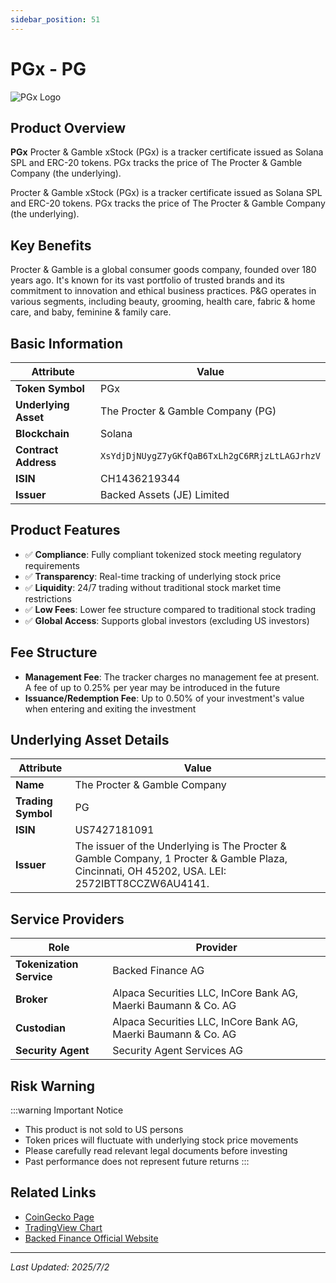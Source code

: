 ```yaml
---
sidebar_position: 51
---
```


# PGx - PG

![PGx Logo](/img/tokens/pgx.svg)

## Product Overview

**PGx** Procter & Gamble xStock (PGx) is a tracker certificate issued as Solana SPL and ERC-20 tokens. PGx tracks the price of The Procter & Gamble Company (the underlying).

Procter & Gamble xStock (PGx) is a tracker certificate issued as Solana SPL and ERC-20 tokens. PGx tracks the price of The Procter & Gamble Company (the underlying).

## Key Benefits

Procter & Gamble is a global consumer goods company, founded over 180 years ago. It's known for its vast portfolio of trusted brands and its commitment to innovation and ethical business practices. P&G operates in various segments, including beauty, grooming, health care, fabric & home care, and baby, feminine & family care.

## Basic Information

| Attribute | Value |
|------|----|
| **Token Symbol** | PGx |
| **Underlying Asset** | The Procter & Gamble Company (PG) |
| **Blockchain** | Solana |
| **Contract Address** | `XsYdjDjNUygZ7yGKfQaB6TxLh2gC6RRjzLtLAGJrhzV` |
| **ISIN** | CH1436219344 |
| **Issuer** | Backed Assets (JE) Limited |

## Product Features

- ✅ **Compliance**: Fully compliant tokenized stock meeting regulatory requirements
- ✅ **Transparency**: Real-time tracking of underlying stock price
- ✅ **Liquidity**: 24/7 trading without traditional stock market time restrictions
- ✅ **Low Fees**: Lower fee structure compared to traditional stock trading
- ✅ **Global Access**: Supports global investors (excluding US investors)

## Fee Structure

- **Management Fee**: The tracker charges no management fee at present. A fee of up to 0.25% per year may be introduced in the future
- **Issuance/Redemption Fee**: Up to 0.50% of your investment's value when entering and exiting the investment

## Underlying Asset Details

| Attribute | Value |
|------|----|
| **Name** | The Procter & Gamble Company |
| **Trading Symbol** | PG |
| **ISIN** | US7427181091 |
| **Issuer** | The issuer of the Underlying is The Procter & Gamble Company, 1 Procter & Gamble Plaza, Cincinnati, OH 45202, USA. LEI: 2572IBTT8CCZW6AU4141. |

## Service Providers

| Role | Provider |
|------|----|
| **Tokenization Service** | Backed Finance AG |
| **Broker** | Alpaca Securities LLC, InCore Bank AG, Maerki Baumann & Co. AG |
| **Custodian** | Alpaca Securities LLC, InCore Bank AG, Maerki Baumann & Co. AG |
| **Security Agent** | Security Agent Services AG |

## Risk Warning

:::warning Important Notice
- This product is not sold to US persons
- Token prices will fluctuate with underlying stock price movements
- Please carefully read relevant legal documents before investing
- Past performance does not represent future returns
:::

## Related Links

- [CoinGecko Page](https://www.coingecko.com/)
- [TradingView Chart](https://www.tradingview.com/)
- [Backed Finance Official Website](https://backed.fi/)

---

*Last Updated: 2025/7/2*
